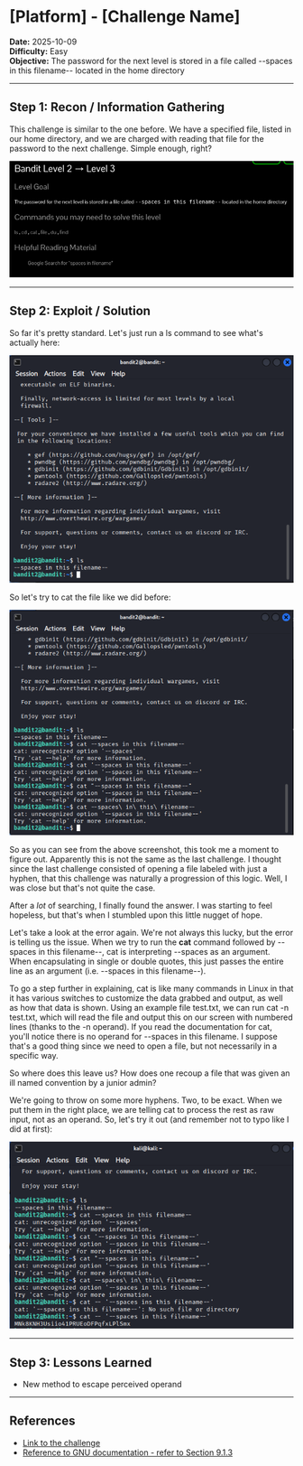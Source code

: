 # [Platform] - [Challenge Name]

**Date:** 2025-10-09  
**Difficulty:** Easy   
**Objective:** The password for the next level is stored in a file called --spaces in this filename-- located in the home directory

---

## Step 1: Recon / Information Gathering
This challenge is similar to the one before. We have a specified file, listed in our home directory, and we are charged with reading that file for the password to the next challenge. Simple enough, right?

![Screenshot of challenge text](/Assets/Bandit3.png)

---

## Step 2: Exploit / Solution
So far it's pretty standard. Let's just run a ls command to see what's actually here:

![Screenshot of challenge text](/Assets/bandit3_ls.png)

So let's try to cat the file like we did before: 

![Screenshot of first cat attempt](/Assets/bandit3_cat1.png)

So as you can see from the above screenshot, this took me a moment to figure out. Apparently this is not the same as the last challenge. I thought since the last challenge consisted of opening a file labeled with just a hyphen, that this challenge was naturally a progression of this logic. Well, I was close but that's not quite the case.

After a *lot* of searching, I finally found the answer. I was starting to feel hopeless, but that's when I stumbled upon this little nugget of hope. 

Let's take a look at the error again. We're not always this lucky, but the error is telling us the issue. When we try to run the **cat** command followed by --spaces in this filename--, cat is interpreting --spaces as an argument. When encapsulating in single or double quotes, this just passes the entire line as an argument (i.e. --spaces in this filename--). 

To go a step further in explaining, cat is like many commands in Linux in that it has various switches to customize the data grabbed and output, as well as how that data is shown. Using an example file test.txt, we can run cat -n test.txt, which will read the file and output this on our screen with numbered lines (thanks to the -n operand). If you read the documentation for cat, you'll notice there is no operand for --spaces in this filename. I suppose that's a good thing since we need to open a file, but not necessarily in a specific way.

So where does this leave us? How does one recoup a file that was given an ill named convention by a junior admin? 

We're going to throw on some more hyphens. Two, to be exact. When we put them in the right place, we are telling cat to process the rest as raw input, not as an operand. So, let's try it out (and remember not to typo like I did at first):

![Screenshot of successful cat attempt](/Assets/bandit3_cat2.png)

---

## Step 3: Lessons Learned
- New method to escape perceived operand   

---

## References
- [Link to the challenge](https://overthewire.org/wargames/bandit/bandit3.html)  
- [Reference to GNU documentation - refer to Section 9.1.3](https://www.gnu.org/software/coreutils/manual/coreutils.html#cat-invocation)